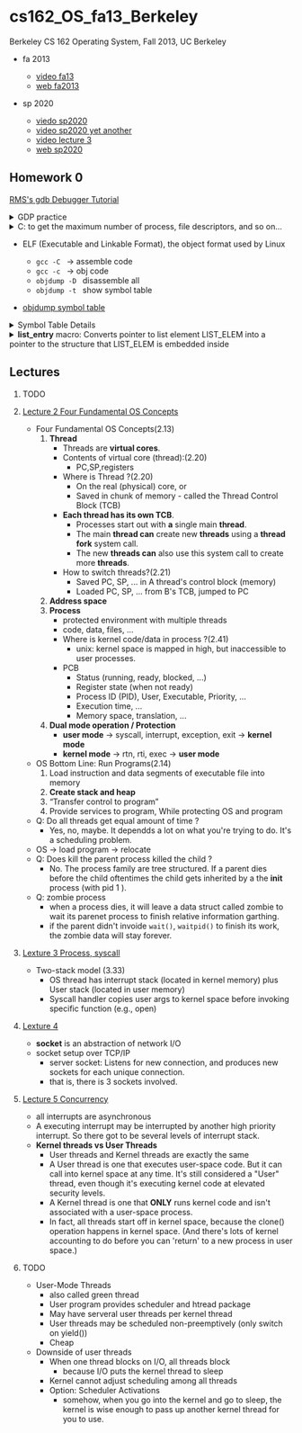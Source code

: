 # cs162_OS_fa13_Berkeley
Berkeley CS 162 Operating System, Fall 2013, UC Berkeley

- fa 2013
    - [video fa13](https://www.youtube.com/watch?v=hry_qqXLej8&list=PLRdybCcWDFzCag9A0h1m9QYaujD0xefgM)
    - [web fa2013](https://inst.eecs.berkeley.edu/~cs162/fa13/)

- sp 2020
    - [viedo sp2020](https://www.youtube.com/watch?v=itfEcA3TXq4&list=PLIMsSuI81pxq7c91oQMpmXgmGICbuDA_c)
    - [video sp2020 yet another](https://www.youtube.com/watch?v=dTl9QkH4j8o&list=PL6CdojO56mZ3SeRfpzMBMObSnTziA0gfE)
    - [video lecture 3](https://www.youtube.com/watch?v=Wj-Fvs7mMIQ&list=PL--jIyXjDXf6Q4XA6q8RYnyChYzJ0K0F2&index=3)
    - [web sp2020](https://inst.eecs.berkeley.edu/~cs162/sp20/)


## Homework 0

[RMS's gdb Debugger Tutorial](http://www.unknownroad.com/rtfm/gdbtut/gdbtoc.html)

<details>
<summary>
GDP practice
</summary>

```gdb
> gdb programname
(gdb) break main
(gdb) tbreak test.c:19 // temp break
(gdb) run arg1 "arg2" ...
(gdb) kill  // stop exec
(gdb) next   // step over
(gdb) x/s buf2  // examine variable
0x602080:	""
(gdb) disassemble
Dump of assembler code for function recur:
(gdb) si               // si/stepi , step into  machine instruction level
0x00000000004005d3	9	        return recur(i - 1);
(gdb) stepi
(gdb) info registers
rax            0x2	2
rbx            0x0	0
...

(gdb)info stack
(gdb)tbreak recurse.c:3 if i==0

or

(gdb) tbreak recurse.c:3
(gdb) condition  2 i==0
```
</details>


<details>
<summary>
C: to get the maximum number of process, file descriptors, and so on...
</summary>

```c
#include <sys/resource.h>
int getrlimit(int resource, struct rlimit *rlp);
```

```c
struct rlimit lim;

getrlimit( RLIMIT_STACK , &lim);
printf("stack size: %ld\n", lim.rlim_cur );

getrlimit( RLIMIT_NPROC , &lim);
printf("process limit: %ld\n", lim.rlim_cur);

getrlimit( RLIMIT_NOFILE , &lim);
printf("max file descriptors: %ld\n",  lim.rlim_cur);
```

</details>

- ELF (Executable and Linkable Format), the object format used by Linux
    - `gcc -C `  -> assemble code
    - `gcc -c `  -> obj code
    - `objdump -D `  disassemble all 
    - `objdump -t `  show symbol table 

- [objdump symbol table](http://manpages.ubuntu.com/manpages/focal/en/man1/objdump.1.html)


<details>
<summary>
Symbol Table Details
</summary>

```bash
SYMBOL TABLE:
00000000 l    df *ABS*	00000000 map.c
00000000 l    d  .text	00000000 .text
00000000 l    d  .data	00000000 .data
00000000 l    d  .bss	00000000 .bss
00000000 l    d  .note.GNU-stack	00000000 .note.GNU-stack
00000000 l    d  .eh_frame	00000000 .eh_frame
00000000 l    d  .comment	00000000 .comment
00000004       O *COM*	00000004 foo
00000000 g     O .data	00000004 stuff
00000000 g     F .text	00000052 main
00000000         *UND*	00000000 malloc
00000000         *UND*	00000000 recur
```

- COLUMN ONE: the symbol's value
- COLUMN TWO: a set of characters and spaces indicating the flag bits that are set on the symbol. There are seven groupings which are listed below:
    - group one: (l,g,,!) local, global, neither, both.
    - group two: (w,) weak or strong symbol.
    - group three: (C,) symbol denotes a constructor or an ordinary symbol.
    - group four: (W,) symbol is warning or normal symbol.
    - group five: (I,) indirect reference to another symbol or normal symbol.
    - group six: (d,D,) debugging symbol, dynamic symbol or normal symbol.
    - group seven: (F,f,O,) symbol is the name of function, file, object or normal symbol.
- COLUMN THREE: the section in which the symbol lives, ABS means not associated with a certain section
- COLUMN FOUR: the symbol's size or alignment.
- COLUMN FIVE: the symbol's name.

</details>


<details>
<summary>
<b>list_entry</b> macro: Converts pointer to list element LIST_ELEM into a pointer to the structure that LIST_ELEM is embedded inside
</summary>

```c
#define list_entry(LIST_ELEM, STRUCT, MEMBER)           \
        ((STRUCT *) ((uint8_t *) &(LIST_ELEM)->next     \
                     - offsetof (STRUCT, MEMBER.next)))

...

     struct foo
       {
         struct list_elem elem;
         int bar;
         ...other members...
       };

    struct list foo_list;
    list_init (&foo_list);      

...
                      
 struct list_elem *e; 
                      
 for (e = list_begin (&foo_list); e != list_end (&foo_list);
      e = list_next (e))                        
   {                  
     struct foo *f = list_entry (e, struct foo, elem);
     ...do something with f...                  
   }                  

```

`container_of` macro in linux kernel: [explain container_of](http://www.kroah.com/log/linux/container_of.html)

```c
#define container_of(ptr, type, member) ({                      \
        const typeof( ((type *)0)->member ) *__mptr = (ptr);    \
        (type *)( (char *)__mptr - offsetof(type,member) );})
```

Taking this container for example:

```c
struct container {
  int some_other_data;
  int this_data;
}
```

And a pointer int `*my_ptr` to the *this_data* member, you'd use the macro to get a pointer to `struct container *my_container` by using:

```c
struct container *my_container;
my_container = container_of(my_ptr, struct container, this_data);
```

</details>


## Lectures

1. TODO
2. [Lecture 2 Four Fundamental OS Concepts](lecture/2%20Four%20Fundamental%20Concepts%20of%20Operating%20Systems.pdf)
    - Four Fundamental OS Concepts(2.13)
        1. **Thread**
            - Threads are **virtual cores**.
            - Contents of virtual core (thread):(2.20)
                - PC,SP,registers
            - Where is Thread ?(2.20)
                - On the real (physical) core, or
                - Saved in chunk of memory - called the Thread Control Block (TCB)
            - **Each thread has its own TCB**.
                - Processes start out with **a** single main **thread**. 
                - The main **thread can** create new **threads** using a **thread fork** system call.
                - The new **threads can** also use this system call to create more **threads**.
            - How to switch threads?(2.21)
                - Saved PC, SP, ... in A thread's control block (memory)
                - Loaded PC, SP, ... from B's TCB, jumped to PC
        2. **Address space**
        3. **Process**
            - protected environment with multiple threads
            - code, data, files, ...
            - Where is kernel code/data in process ?(2.41)
                - unix: kernel space is mapped in high, but inaccessible to user processes.
            - PCB
                - Status (running, ready, blocked, ...)
                - Register state (when not ready)
                - Process ID (PID), User, Executable, Priority, ... 
                - Execution time, ...
                - Memory space, translation, ...
        4. **Dual mode operation / Protection**
            - **user mode** -> syscall, interrupt, exception, exit -> **kernel mode**
            - **kernel mode** -> rtn, rti, exec -> **user mode**
    - OS Bottom Line: Run Programs(2.14)
        1. Load instruction and data segments of executable file into memory
        2. **Create stack and heap**
        3. “Transfer control to program”
        4. Provide services to program, While protecting OS and program
    - Q: Do all threads get equal amount of time ?
        - Yes, no, maybe. It dependds a lot on what you're trying to do. It's a scheduling problem.
    - OS -> load program -> relocate
    - Q: Does kill the parent process killed the child ?
        - No. The process family are tree structured. If a parent dies before the child oftentimes the child gets inherited by a the **init** process (with pid 1 ).
    - Q: zombie process
        - when a process dies, it will leave a data struct called zombie to wait its parenet process to finish relative information garthing.
        - if the parent didn't invoide `wait()`, `waitpid()` to finish its work,  the zombie data will stay forever.

3. [Lexture 3 Process, syscall](lecture/3_Processes_cont_Fork_System%20Calls.pdf)
    - Two-stack model (3.33)
        - OS thread has interrupt stack (located in kernel memory) plus User stack (located in user memory)
        - Syscall handler copies user args to kernel space before invoking specific function (e.g., open)

4. [Lexture 4]()
    - **socket** is an abstraction of network I/O
    - socket setup over TCP/IP
        - server socket: Listens for new connection, and produces new sockets for each unique connection.
        - that is, there is 3 sockets involved.
5. [Lecture 5 Concurrency](lecture/5_Concurrency.pdf)
    - all interrupts are asynchronous
    - A executing interrupt may be interrupted by another high priority interrupt. So there got to be several levels of interrupt stack.
    - **Kernel threads vs User Threads**
        - User threads and Kernel threads are exactly the same
        - A User thread is one that executes user-space code. But it can call into kernel space at any time. It's still considered a "User" thread, even though it's executing kernel code at elevated security levels.
        - A Kernel thread is one that **ONLY** runs kernel code and isn't associated with a user-space process.
        - In fact, all threads start off in kernel space, because the clone() operation happens in kernel space. (And there's lots of kernel accounting to do before you can 'return' to a new process in user space.)
6. TODO
    - User-Mode Threads
        - also called green thread
        - User program provides scheduler and htread package
        - May have serveral user threads per kernel thread
        - User threads may be scheduled non-preemptively (only switch on yield())
        - Cheap
    - Downside of user threads
        - When one thread blocks on I/O, all threads block
            - because I/O puts the kernel thread to sleep
        - Kernel cannot adjust scheduling among all threads
        - Option: Scheduler Activations
            - somehow, when you go into the kernel and go to sleep, the kernel is wise enough to pass up another kernel thread for you to use.


